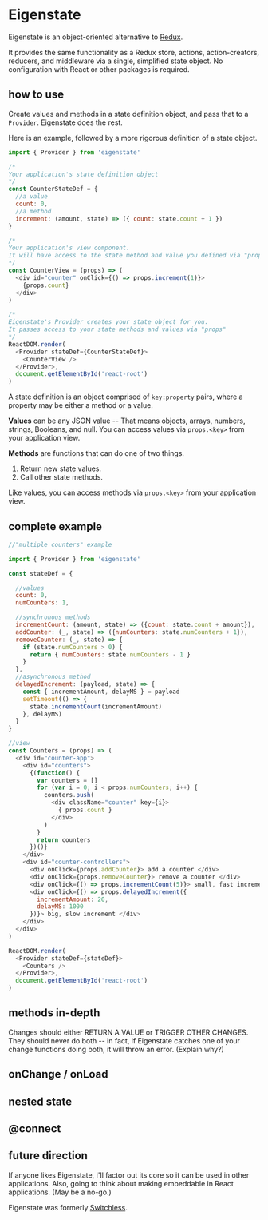 # Eigenstate

Eigenstate is an object-oriented alternative to [Redux](https://github.com/reactjs/redux).

It provides the same functionality as a Redux store, actions, action-creators, reducers, and middleware via a single, simplified state object. No configuration with React or other packages is required.

## how to use

Create values and methods in a state definition object, and pass that to a ```Provider```. Eigenstate does the rest.

Here is an example, followed by a more rigorous definition of a state object.

```js
import { Provider } from 'eigenstate'

/*
Your application's state definition object
*/
const CounterStateDef = {
  //a value
  count: 0,
  //a method
  increment: (amount, state) => ({ count: state.count + 1 })
}

/*
Your application's view component.
It will have access to the state method and value you defined via "props"
*/
const CounterView = (props) => (
  <div id="counter" onClick={() => props.increment(1)}>
    {props.count}
  </div>
)

/*
Eigenstate's Provider creates your state object for you.
It passes access to your state methods and values via "props"
*/
ReactDOM.render(
  <Provider stateDef={CounterStateDef}>
    <CounterView />
  </Provider>,
  document.getElementById('react-root')  
)
```

A state definition is an object comprised of ```key:property``` pairs, where a property may be either a method or a value.

**Values** can be any JSON value -- That means objects, arrays, numbers, strings, Booleans, and null. You can access values via ```props.<key>``` from your application view.

**Methods** are functions that can do one of two things.
1. Return new state values.
2. Call other state methods.

Like values, you can access methods via ```props.<key>``` from your application view.

## complete example

```js
//"multiple counters" example

import { Provider } from 'eigenstate'

const stateDef = {

  //values
  count: 0,
  numCounters: 1,

  //synchronous methods
  incrementCount: (amount, state) => ({count: state.count + amount}),
  addCounter: (_, state) => ({numCounters: state.numCounters + 1}),
  removeCounter: (_, state) => {
    if (state.numCounters > 0) {
      return { numCounters: state.numCounters - 1 }
    }
  },
  //asynchronous method
  delayedIncrement: (payload, state) => {
    const { incrementAmount, delayMS } = payload
    setTimeout(() => {
      state.incrementCount(incrementAmount)
    }, delayMS)
  }
}

//view
const Counters = (props) => (
  <div id="counter-app">
    <div id="counters">
      {(function() {
        var counters = []
        for (var i = 0; i < props.numCounters; i++) {
          counters.push(
            <div className="counter" key={i}>
              { props.count }
            </div>
          )
        }
        return counters
      })()}
    </div>  
    <div id="counter-controllers">
      <div onClick={props.addCounter}> add a counter </div>
      <div onClick={props.removeCounter}> remove a counter </div>
      <div onClick={() => props.incrementCount(5)}> small, fast increment </div>
      <div onClick={() => props.delayedIncrement({
        incrementAmount: 20,
        delayMS: 1000
      })}> big, slow increment </div>
    </div>
  </div>
)

ReactDOM.render(
  <Provider stateDef={stateDef}>
    <Counters />
  </Provider>,
  document.getElementById('react-root')  
)
```

## methods in-depth


Changes should either RETURN A VALUE or TRIGGER OTHER CHANGES. They should never do both -- in fact, if Eigenstate catches one of your change functions doing both, it will throw an error. (Explain why?)


## onChange / onLoad

## nested state

## @connect

## future direction
If anyone likes Eigenstate, I'll factor out its core so it can be used in other applications.
Also, going to think about making embeddable in React applications. (May be a no-go.)


Eigenstate was formerly [Switchless](https://github.com/8balloon/switchless).
